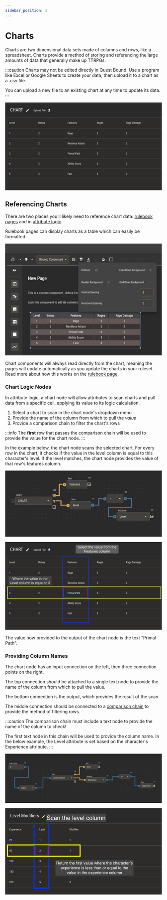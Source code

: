 ```yaml
---
sidebar_position: 5
---
```


# Charts

Charts are two dimensional data sets made of columns and rows, like a spreadsheet. Charts provide a method of storing and referencing the large amounts of data that generally make up TTRPGs.

:::caution
Charts may not be edited directly in Quest Bound. Use a program like Excel or Google Sheets to create your data, then upload it to a chart as a .csv file.

You can upload a new file to an existing chart at any time to update its data.
:::

![img](./attributes/img/chart-2.png)

## Referencing Charts

There are two places you’ll likely need to reference chart data: [rulebook pages](./rulebook.md) and in [attribute logic](./attributes/logic).

Rulebook pages can display charts as a table which can easily be formatted.

![img](./img/rulebook-chart.png)

Chart components will always read directly from the chart, meaning the pages will update automatically as you update the charts in your ruleset. Read more about how this works on the [rulebook page](./rulebook.md).

### Chart Logic Nodes

In attribute logic, a chart node will allow attributes to scan charts and pull data from a specific cell, applying its value to its logic calculation.

1. Select a chart to scan in the chart node's dropdown menu
2. Provide the name of the column from which to pull the _value_
3. Provide a comparison chain to filter the chart's rows

:::info
The **first** row that passes the comparison chain will be used to provide the value for the chart node.
:::

In the example below, the chart node scans the selected chart. For every row in the chart, it checks if the value in the level column is equal to this character's level.
If the level matches, the chart node provides the value of that row's features column.

![img](./attributes/img/chart-1.png)

![img](./attributes/img/chart-3.png)

The value now provided to the output of the chart node is the text "Primal Path".

### Providing Column Names

The chart node has an input connection on the left, then three connection points on the right.

The top connection should be attached to a single text node to provide the name of the column from which to pull the value.

The bottom connection is the output, which provides the result of the scan.

The middle connection should be connected to a [comparison chain](./attributes/logic#comparisons) to provide the method of filtering rows.

:::caution
The comparison chain must include a text node to provide the name of the column to check!

The first text node in this chain will be used to provide the column name. In the below example, the Level attribute is set based on the character's Experience attribute.
:::

![img](./img/chart-logic.png)

![img](./img/level-chart.png)
